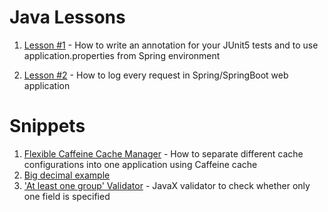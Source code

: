 # Java Lessons

1) [Lesson #1](springboot2-junit5-skiptest/README.md) - How to write an annotation for your JUnit5 tests and to use application.properties from Spring environment

2) [Lesson #2](springboot2-request-logger/README.md) - How to log every request in Spring/SpringBoot web application

# Snippets

1) [Flexible Caffeine Cache Manager](flexible-caffeine-cache/FlexibleCaffeineCacheManager.java) - How to separate different cache configurations into one application using Caffeine cache
2) [Big decimal example](big-decimal/src/main/java/me/bvn13/test/bigdecimal/BigDecimalExample.java)
3) ['At least one group' Validator](https://gitea.bvn13.me/bvn13/JavaLessons/src/branch/master/AtLeastOneGroupValidator) - JavaX validator to check whether only one field is specified